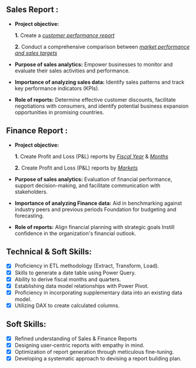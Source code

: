## Sales Report :


- **Project objective:** 

    **1.** Create a _[customer performance report](https://github.com/amar-the-coder/Amarjeet-Data-Analytics-Projects/blob/master/1.%20Excel/3.%20Atliq%20Hardware%20-%20Sales%20Report/Atliq%20Hardware%20-%20Customer%20Performance%20Report.pdf)_ 

    **2.** Conduct a comprehensive comparison between _[market performance and sales targets](https://github.com/amar-the-coder/Amarjeet-Data-Analytics-Projects/blob/master/1.%20Excel/3.%20Atliq%20Hardware%20-%20Sales%20Report/Atliq%20Hardware%20-%20Market%20Performance%20Report.pdf)_

- **Purpose of sales analytics:** Empower businesses to monitor and evaluate their sales activities and performance.

- **Importance of analyzing sales data:** Identify sales patterns and track key performance indicators (KPIs).

- **Role of reports:** Determine effective customer discounts, facilitate negotiations with consumers, and identify potential business expansion opportunities in promising countries.


## Finance Report :

- **Project objective:** 

    **1.** Create Profit and Loss (P&L) reports by _[Fiscal Year](https://github.com/amar-the-coder/Amarjeet-Data-Analytics-Projects/blob/master/1.%20Excel/4.%20Atliq%20Hardware%20-%20P%20%26%20L%20Report/Atliq%20Hardware%20-%20Financial%20Report%20Year%20By%20Year.pdf)_ & _[Months](https://github.com/amar-the-coder/Amarjeet-Data-Analytics-Projects/blob/master/1.%20Excel/4.%20Atliq%20Hardware%20-%20P%20%26%20L%20Report/Atliq%20Hardware%20-%20Financial%20Report%20As%20Per%20Each%20Month.pdf)_ 

   **2.** Create Profit and Loss (P&L) reports by _[Markets](https://github.com/amar-the-coder/Amarjeet-Data-Analytics-Projects/blob/master/1.%20Excel/4.%20Atliq%20Hardware%20-%20P%20%26%20L%20Report/Atliq%20Hardware%20-%20Financial%20Report%20As%20Per%20Market%20For%202021.pdf)_

- **Purpose of sales analytics:** Evaluation of financial performance, support decision-making, and facilitate communication with stakeholders.

- **Importance of analyzing Finance data:** Aid in benchmarking against industry peers and previous periods Foundation for budgeting and forecasting.

- **Role of reports:** Align financial planning with strategic goals Instill confidence in the organization's financial outlook.


## Technical & Soft Skills:
- [x]	Proficiency in ETL methodology (Extract, Transform, Load).
- [x]	Skills to generate a date table using Power Query.
- [x]	Ability to derive fiscal months and quarters.
- [x]	Establishing data model relationships with Power Pivot.
- [x]	Proficiency in incorporating supplementary data into an existing data model.
- [x]	Utilizing DAX to create calculated columns.

## Soft Skills:
- [x]	Refined understanding of Sales & Finance Reports
- [x]	Designing user-centric reports with empathy in mind.
- [x]	Optimization of report generation through meticulous fine-tuning.
- [x]	Developing a systematic approach to devising a report building plan.
